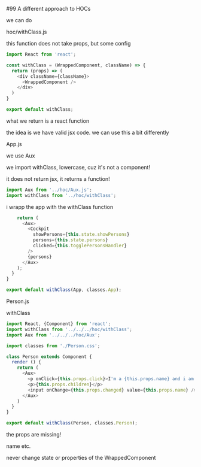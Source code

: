 #99 A different approach to HOCs

we can do 

hoc/withClass.js

this function does not take props, but some config

```js
import React from 'react';

const withClass = (WrappedComponent, className) => {
  return (props) => (
    <div className={className}>
      <WrappedComponent />
    </div>
  )
}

export default withClass;
```

what we return is a react function

the idea is
we have valid jsx code. we can use this a bit differently

App.js

we use Aux

we import withClass, lowercase, cuz it's not a component! 

it does not return jsx, it returns a function!

```js
import Aux from '../hoc/Aux.js';
import withClass from '../hoc/withClass';
```


i wrapp the app with the withClass function

```js
    return (
      <Aux>
        <Cockpit 
          showPersons={this.state.showPersons} 
          persons={this.state.persons}
          clicked={this.togglePersonsHandler}
        />
        {persons}
      </Aux>
    );
  }
}

export default withClass(App, classes.App);
```

Person.js

withClass

```js
import React, {Component} from 'react';
import withClass from '../../../hoc/withClass';
import Aux from '../../../hoc/Aux';

import classes from './Person.css';

class Person extends Component {
  render () {
    return (
      <Aux>
        <p onClick={this.props.click}>I'm a {this.props.name} and i am {this.props.age} years old!</p>
        <p>{this.props.children}</p>
        <input onChange={this.props.changed} value={this.props.name} />
      </Aux>
    )
  }
}

export default withClass(Person, classes.Person);
```

the props are missing!

name etc.

never change state or properties of the WrappedComponent






























